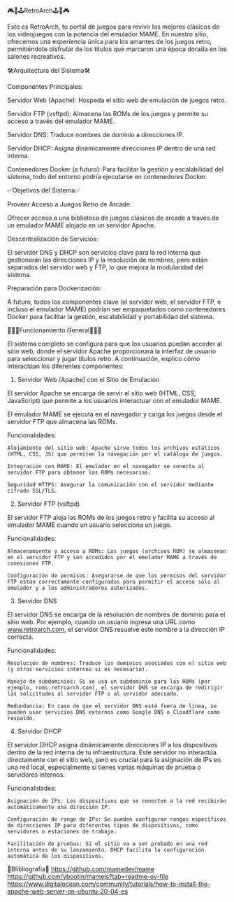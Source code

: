 🎮​👾​🕹️​RetroArch🕹️​👾​🎮

Esto es RetroArch, tu portal de juegos para revivir los mejores clásicos de los videojuegos con la potencia del emulador MAME. En nuestro sitio, ofrecemos una experiencia única para los amantes de los juegos retro, permitiéndote disfrutar de los títulos que marcaron una época dorada en los salones recreativos.

🛠️​Arquitectura del Sistema🛠️​

Componentes Principales:

Servidor Web (Apache): Hospeda el sitio web de emulación de juegos retro.

Servidor FTP (vsftpd): Almacena las ROMs de los juegos y permite su acceso a través del emulador MAME.

Servidor DNS: Traduce nombres de dominio a direcciones IP.

Servidor DHCP: Asigna dinámicamente direcciones IP dentro de una red interna.

Contenedores Docker (a futuro): Para facilitar la gestión y escalabilidad del sistema, todo del entorno podría ejecutarse en contenedores Docker.

✅Objetivos del Sistema✅

Proveer Acceso a Juegos Retro de Arcade:

Ofrecer acceso a una biblioteca de juegos clásicos de arcade a través de un emulador MAME alojado en un servidor Apache.

Descentralización de Servicios:

El servidor DNS y DHCP son servicios clave para la red interna que gestionarán las direcciones IP y la resolución de nombres, pero están separados del servidor web y FTP, lo que mejora la modularidad del sistema.

Preparación para Dockerización:

A futuro, todos los componentes clave (el servidor web, el servidor FTP, e incluso el emulador MAME) podrían ser empaquetados como contenedores Docker para facilitar la gestión, escalabilidad y portabilidad del sistema.

👷🏻‍♂️Funcionamiento General👷🏻‍♂️

El sistema completo se configura para que los usuarios puedan acceder al sitio web, donde el servidor Apache proporcionará la interfaz de usuario para seleccionar y jugar títulos retro. A continuación, explico cómo interactúan los diferentes componentes:


1. Servidor Web (Apache) con el Sitio de Emulación

  El servidor Apache se encarga de servir el sitio web (HTML, CSS, JavaScript) que permite a los usuarios interactuar con el emulador MAME.

  El emulador MAME se ejecuta en el navegador y carga los juegos desde el servidor FTP que almacena las ROMs.

  Funcionalidades:

    Alojamiento del sitio web: Apache sirve todos los archivos estáticos (HTML, CSS, JS) que permiten la navegación por el catálogo de juegos.
  
    Integración con MAME: El emulador en el navegador se conecta al servidor FTP para obtener las ROMs necesarias.
  
    Seguridad HTTPS: Asegurar la comunicación con el servidor mediante cifrado SSL/TLS.

2. Servidor FTP (vsftpd)

  El servidor FTP aloja las ROMs de los juegos retro y facilita su acceso al emulador MAME cuando un usuario selecciona un juego.

  Funcionalidades:

    Almacenamiento y acceso a ROMs: Los juegos (archivos ROM) se almacenan en el servidor FTP y son accedidos por el emulador MAME a través de conexiones FTP.
    
    Configuración de permisos: Asegurarse de que los permisos del servidor FTP están correctamente configurados para permitir el acceso sólo al emulador y a los administradores autorizados.

3. Servidor DNS

El servidor DNS se encarga de la resolución de nombres de dominio para el sitio web. Por ejemplo, cuando un usuario ingresa una URL como www.retroarch.com, el servidor DNS resuelve este nombre a la dirección IP correcta.

Funcionalidades:

    Resolución de nombres: Traduce los dominios asociados con el sitio web (y otros servicios internos si es necesario).
 
    Manejo de subdominios: Si se usa un subdominio para las ROMs (por ejemplo, roms.retroarch.com), el servidor DNS se encarga de redirigir las solicitudes al servidor FTP o al servidor adecuado.
 
    Redundancia: En caso de que el servidor DNS esté fuera de línea, se pueden usar servicios DNS externos como Google DNS o Cloudflare como respaldo.

4. Servidor DHCP

  El servidor DHCP asigna dinámicamente direcciones IP a los dispositivos dentro de la red interna de tu infraestructura. Este servidor no interactúa directamente con el sitio web, pero es crucial para la asignación de IPs en una red local, especialmente si tienes     varias máquinas de prueba o servidores internos.

  Funcionalidades:

    Asignación de IPs: Los dispositivos que se conecten a la red recibirán automáticamente una dirección IP.
  
    Configuración de rango de IPs: Se pueden configurar rangos específicos de direcciones IP para diferentes tipos de dispositivos, como servidores o estaciones de trabajo.
  
    Facilitación de pruebas: Si el sitio va a ser probado en una red interna antes de su lanzamiento, DHCP facilita la configuración automática de los dispositivos.




































📖​Blibliografia📖​
https://github.com/mamedev/mame
https://github.com/ybootin/mamejs?tab=readme-ov-file
https://www.digitalocean.com/community/tutorials/how-to-install-the-apache-web-server-on-ubuntu-20-04-es
